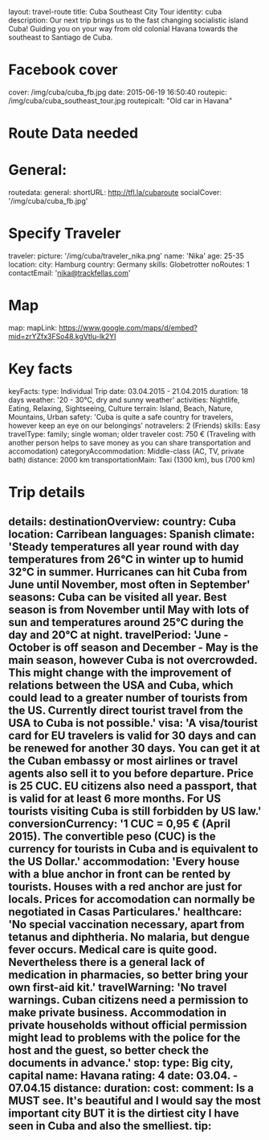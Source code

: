 layout: travel-route
title: Cuba Southeast City Tour
identity: cuba
description: Our next trip brings us to the fast changing socialistic island Cuba! Guiding you on your way from old colonial Havana towards the southeast to Santiago de Cuba.
# Facebook cover
cover: /img/cuba/cuba_fb.jpg
date: 2015-06-19 16:50:40
routepic: /img/cuba/cuba_southeast_tour.jpg
routepicalt: "Old car in Havana"
# Route Data needed
# General:
routedata:
  general:
    shortURL: http://tfl.la/cubaroute
    socialCover: '/img/cuba/cuba_fb.jpg'
  # Specify Traveler
  traveler:
    picture: '/img/cuba/traveler_nika.png'
    name: 'Nika'
    age: 25-35
    location:
      city: Hamburg
      country: Germany
    skills: Globetrotter
    noRoutes: 1
    contactEmail: 'nika@trackfellas.com'
  # Map
  map:
    mapLink: https://www.google.com/maps/d/embed?mid=zrYZfx3FSo48.kgVtIu-lk2YI
  # Key facts
  keyFacts:
    type: Individual Trip
    date: 03.04.2015 - 21.04.2015
    duration: 18 days
    weather: '20 - 30°C, dry and sunny weather'
    activities: Nightlife, Eating, Relaxing, Sightseeing, Culture
    terrain: Island, Beach, Nature, Mountains, Urban
    safety: 'Cuba is quite a safe country for travelers, however keep an eye on our belongings'
    notravelers: 2 (Friends)
    skills: Easy
    travelType: family; single woman; older traveler
    cost: 750 € (Traveling with another person helps to save money as you can share transportation and accomodation)
    categoryAccommodation: Middle-class (AC, TV, private bath)
    distance: 2000 km
    transportationMain: Taxi (1300 km), bus (700 km)
  # Trip details
  details:
    destinationOverview:
      country: Cuba
      location: Carribean
      languages: Spanish
      climate: 'Steady temperatures all year round with day temperatures from 26°C in winter up to humid 32°C in summer. Hurricanes can hit Cuba from June until November, most often in September'
      seasons: Cuba can be visited all year. Best season is from November until May with lots of sun and temperatures around 25°C during the day and 20°C at night.
      travelPeriod: 'June - October is off season and December - May is the main season, however Cuba is not overcrowded. This might change with the improvement of relations between the USA and Cuba, which could lead to a greater number of tourists from the US. Currently direct tourist travel from the USA to Cuba is not possible.'
      visa: 'A visa/tourist card for EU travelers is valid for 30 days and can be renewed for another 30 days. You can get it at the Cuban embassy or most airlines or travel agents also sell it to you before departure. Price is 25 CUC. EU citizens also need a passport, that is valid for at least 6 more months. For US tourists visiting Cuba is still forbidden by US law.'
      conversionCurrency: '1 CUC = 0,95 € (April 2015). The convertible peso (CUC) is the currency for tourists in Cuba and is equivalent to the US Dollar.'
      accommodation: 'Every house with a blue anchor in front can be rented by tourists. Houses with a red anchor are just for locals. Prices for accomodation can normally be negotiated in Casas Particulares.'
      healthcare: 'No special vaccination necessary, apart from tetanus and diphtheria. No malaria, but dengue fever occurs. Medical care is quite good. Nevertheless there is a general lack of medication in pharmacies, so better bring your own first-aid kit.'
      travelWarning: 'No travel warnings. Cuban citizens need a permission to make private business. Accommodation in private households without official permission might lead to problems with the police for the host and the guest, so better check the documents in advance.'
    stop:
      type: Big city, capital
      name: Havana
      rating: 4
      date: 03.04. - 07.04.15
      distance:
      duration:
      cost:
      comment: Is a MUST see. It&#39;s beautiful and I would say the most important city BUT it is the dirtiest city I have seen in Cuba and also the smelliest.
      tip:
---
